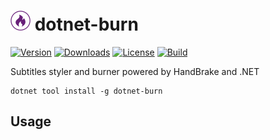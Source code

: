 ![Icon](https://raw.githubusercontent.com/devlooped/dotnet-burn/main/assets/img/32x32.png) dotnet-burn
============

[![Version](https://img.shields.io/nuget/v/dotnet-burn.svg?color=royalblue)](https://www.nuget.org/packages/dotnet-burn) 
[![Downloads](https://img.shields.io/nuget/dt/dotnet-burn.svg?color=green)](https://www.nuget.org/packages/dotnet-burn) 
[![License](https://img.shields.io/github/license/devlooped/chromium.svg?color=blue)](https://github.com/devlooped/dotnet-burn/blob/main/license.txt) 
[![Build](https://github.com/devlooped/dotnet-burn/workflows/build/badge.svg?branch=main)](https://github.com/devlooped/dotnet-burn/actions)

Subtitles styler and burner powered by HandBrake and .NET

```
dotnet tool install -g dotnet-burn
```

## Usage
<!-- include src/dotnet-burn/readme.md -->